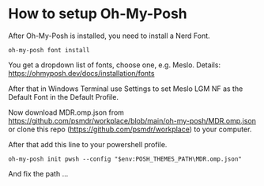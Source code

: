 # How to setup Oh-My-Posh

After Oh-My-Posh is installed, you need to install a Nerd Font.

    oh-my-posh font install

You get a dropdown list of fonts, choose one, e.g. Meslo.
Details: https://ohmyposh.dev/docs/installation/fonts

After that in Windows Terminal use Settings to set Meslo LGM NF as the Default Font in the Default Profile.

Now download MDR.omp.json from https://github.com/psmdr/workplace/blob/main/oh-my-posh/MDR.omp.json or clone this repo (https://github.com/psmdr/workplace) to your computer.

After that add this line to your powershell profile.

    oh-my-posh init pwsh --config "$env:POSH_THEMES_PATH\MDR.omp.json"

And fix the path ...



